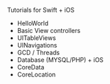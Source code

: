 Tutorials for Swift + iOS

* HelloWorld
* Basic View controllers
* UITableViews
* UINavigations
* GCD / Threads
* Database (MYSQL/PHP) + iOS
* CoreData
* CoreLocation
